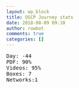 ```yaml
---
layout: wp_block
title: OSCP Journey stats
date: 2018-08-09 09:10
author: rowbot
comments: true
categories: []
---
```

<!-- wp:preformatted -->
<pre class="wp-block-preformatted">Day: -44
PDF: 90%
Videos: 95%
Boxes: 7
Networks:1</pre>
<!-- /wp:preformatted -->
